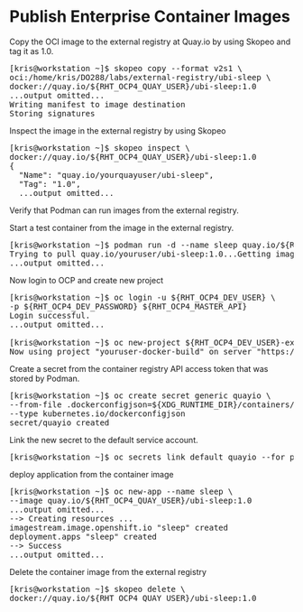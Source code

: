 # Publish Enterprise Container Images

Copy the OCI image to the external registry at Quay.io by using Skopeo and tag it as 1.0.
<pre>
[kris@workstation ~]$ skopeo copy --format v2s1 \
oci:/home/kris/DO288/labs/external-registry/ubi-sleep \
docker://quay.io/${RHT_OCP4_QUAY_USER}/ubi-sleep:1.0
...output omitted...
Writing manifest to image destination
Storing signatures
</pre>

Inspect the image in the external registry by using Skopeo
<pre>
[kris@workstation ~]$ skopeo inspect \
docker://quay.io/${RHT_OCP4_QUAY_USER}/ubi-sleep:1.0
{
  "Name": "quay.io/yourquayuser/ubi-sleep",
  "Tag": "1.0",
  ...output omitted...
</pre>

Verify that Podman can run images from the external registry.

Start a test container from the image in the external registry.
<pre>
[kris@workstation ~]$ podman run -d --name sleep quay.io/${RHT_OCP4_QUAY_USER}/ubi-sleep:1.0
Trying to pull quay.io/youruser/ubi-sleep:1.0...Getting image source signatures
...output omitted...
</pre>

Now login to OCP and create new project
<pre>
[kris@workstation ~]$ oc login -u ${RHT_OCP4_DEV_USER} \
-p ${RHT_OCP4_DEV_PASSWORD} ${RHT_OCP4_MASTER_API}
Login successful.
...output omitted...

[kris@workstation ~]$ oc new-project ${RHT_OCP4_DEV_USER}-external-registry
Now using project "youruser-docker-build" on server "https://api.cluster.domain.example.com:6443".
</pre>

Create a secret from the container registry API access token that was stored by Podman.
<pre>
[kris@workstation ~]$ oc create secret generic quayio \
--from-file .dockerconfigjson=${XDG_RUNTIME_DIR}/containers/auth.json \
--type kubernetes.io/dockerconfigjson
secret/quayio created
</pre>

Link the new secret to the default service account.
<pre>
[kris@workstation ~]$ oc secrets link default quayio --for pull
</pre>

deploy application from the container image
<pre>
[kris@workstation ~]$ oc new-app --name sleep \
--image quay.io/${RHT_OCP4_QUAY_USER}/ubi-sleep:1.0
...output omitted...
--> Creating resources ...
imagestream.image.openshift.io "sleep" created
deployment.apps "sleep" created
--> Success
...output omitted...
</pre>

Delete the container image from the external registry
<pre>
[kris@workstation ~]$ skopeo delete \
docker://quay.io/${RHT_OCP4_QUAY_USER}/ubi-sleep:1.0
</pre>
